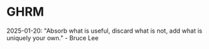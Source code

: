 # GHRM

2025-01-20: "Absorb what is useful, discard what is not, add what is uniquely your own." - Bruce Lee